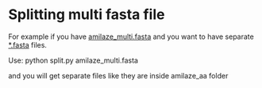 Splitting multi fasta file
==========================

For example if you have [amilaze_multi.fasta](amilaze_multi.fasta) and you want to have separate [*.fasta](https://github.com/andrejpan/bioinformatic_documentation/tree/master/split_multiple_fasta_file/amilaze_aa) files.

Use: python split.py amilaze_multi.fasta

and you will get separate files like they are inside amilaze_aa folder
